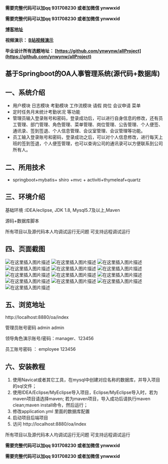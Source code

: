 **需要完整代码可以加qq  931708230 或者加微信  ynwwxid**

**需要完整代码可以加qq  931708230 或者加微信  ynwwxid**

**[博客地址](https://blog.csdn.net/weixin_43927649/article/details/126837062)**

**视频演示：
[B站视频演示](https://www.bilibili.com/video/BV1Ye411c7VV)**

**毕业设计所有选题地址：
[https://github.com/ynwynw/allProject](https://github.com/ynwynw/allProject)**

## 基于Springboot的OA人事管理系统(源代码+数据库)

## 一、系统介绍

- 用户模块 日志模块 考勤模块 工作流模块 请假 岗位 会议申请 菜单 
- 定时任务月末统计考勤状况 等功能
- 管理员输入登录账号和密码，登录成功后，可以进行自身信息的修改，还有员工管理、部门管理、角色管理、菜单管理、岗位管理、公告管理、个人便签、通讯录、签到签退、个人信息管理、会议室管理、会议管理等功能。
- 员工输入登录账号和密码，登录成功之后，可以对个人信息修改，进行每天上班的签到签退，个人便签管理，也可以查询公司的通讯录可以方便联系到公司所有人。

## 二、所用技术

- springboot+mybatis+ shiro +mvc + activiti+thymeleaf+quartz


## 三、环境介绍

基础环境 :IDEA/eclipse, JDK 1.8, Mysql5.7及以上,Maven

源码+数据库脚本

所有项目以及源代码本人均调试运行无问题 可支持远程调试运行

## 四、页面截图

![在这里插入图片描述](https://img-blog.csdnimg.cn/5f5344e79c354e358bfd45ea0e6f5ecd.png#pic_center)
![在这里插入图片描述](https://img-blog.csdnimg.cn/675839360be2403abd59712359b4a223.png#pic_center)
![在这里插入图片描述](https://img-blog.csdnimg.cn/1acffb71f47d469296a116fb36902246.png#pic_center)
![在这里插入图片描述](https://img-blog.csdnimg.cn/a2ba9003207d43e0801b2a26fd4c015c.png#pic_center)
![在这里插入图片描述](https://img-blog.csdnimg.cn/3508b4f24b6e49c09885e3eefe81e1f3.png#pic_center)
![在这里插入图片描述](https://img-blog.csdnimg.cn/4ada8411cad249ccaa1093a833c2ca92.png#pic_center)
![在这里插入图片描述](https://img-blog.csdnimg.cn/6c0bc581e9ef42039bc9a714090e6613.png#pic_center)
![在这里插入图片描述](https://img-blog.csdnimg.cn/8cc44a5f338c43c89d6de8fabcf240d3.png#pic_center)
![在这里插入图片描述](https://img-blog.csdnimg.cn/407b58ad2a904eadb5f6fe8a9dffb138.png#pic_center)
![在这里插入图片描述](https://img-blog.csdnimg.cn/80fcdb4a4b124c79abb5e5ad96ca48e1.png#pic_center)
![在这里插入图片描述](https://img-blog.csdnimg.cn/31067672149d44de9d21d0224702bdf6.png#pic_center)
![在这里插入图片描述](https://img-blog.csdnimg.cn/29ddbd579d4b407c9ab5be839fd5c6b8.png#pic_center)
![在这里插入图片描述](https://img-blog.csdnimg.cn/1785e4c67ef34375b14c049f275d6294.png#pic_center)

## 五、浏览地址

http://localhost:8880/oa/index

管理员账号密码  admin admin

领导角色演示账号/密码：manager、123456

员工账号密码 ： employee  123456

## 六、安装教程

1. 使用Navicat或者其它工具，在mysql中创建对应名称的数据库，并导入项目的sql文件；
2. 使用IDEA/Eclipse/MyEclipse导入项目，Eclipse/MyEclipse导入时，若为maven项目请选择maven;
   若为maven项目，导入成功后请执行maven clean;maven install命令，然后运行；
3. 修改application.yml 里面的数据库配置
4. 启动项目后端项目 
5. 访问  http://localhost:8880/oa/index

所有项目以及源代码本人均调试运行无问题 可支持远程调试运行

**需要完整代码可以加qq  931708230 或者加微信  ynwwxid**

**需要完整代码可以加qq  931708230 或者加微信  ynwwxid**

   

